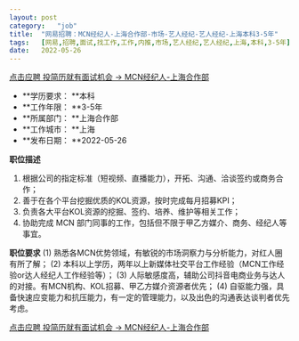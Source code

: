 ```yaml
---
layout:	post
category:	"job"
title:	"网易招聘：MCN经纪人-上海合作部-市场-艺人经纪-艺人经纪-上海本科3-5年"
tags:	[网易,招聘,面试,找工作,工作,内推,市场,艺人经纪,艺人经纪,上海,本科,3-5年]
date:	2022-05-26
---
```


[点击应聘 投简历就有面试机会 -> MCN经纪人-上海合作部](http://mobile.bole.netease.com/bole/boleDetail?id=40522&employeeId=346f03c3cda5f04c&key=all)



- **学历要求： **本科
- **工作年限： **3-5年
- **所属部门： **上海合作部
- **工作城市： **上海
- **发布日期： **2022-05-26



**职位描述**
1.	根据公司的指定标准（短视频、直播能力），开拓、沟通、洽谈签约或商务合作； 
2.	善于在各个平台挖掘优质的KOL资源，按时完成每月招募KPI； 
3.	负责各大平台KOL资源的挖掘、签约、培养、维护等相关工作； 
4.	协助完成 MCN 部门同事的工作，包括但不限于甲乙方媒介、商务、经纪人等事宜。



**职位要求**
(1)	熟悉各MCN优势领域，有敏锐的市场洞察力与分析能力，对红人圈有所了解；
(2)	本科以上学历，两年以上新媒体社交平台工作经验（MCN工作经验or达人经纪人工作经验等）；
(3)	人际敏感度高，辅助公司抖音电商业务与达人的对接。有MCN机构、KOL招募、甲乙方媒介资源者优先；
(4)	自驱能力强，具备快速应变能力和抗压能力，有一定的管理能力，以及出色的沟通表达谈判者优先考虑。



[点击应聘 投简历就有面试机会 -> MCN经纪人-上海合作部](http://mobile.bole.netease.com/bole/boleDetail?id=40522&employeeId=346f03c3cda5f04c&key=all)